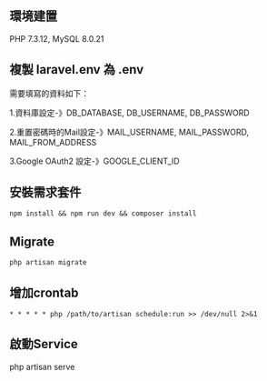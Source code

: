 ## 環境建置

PHP 7.3.12, MySQL 8.0.21

## 複製 laravel.env 為 .env

需要填寫的資料如下：

1.資料庫設定-》DB_DATABASE, DB_USERNAME, DB_PASSWORD

2.重置密碼時的Mail設定-》MAIL_USERNAME, MAIL_PASSWORD, MAIL_FROM_ADDRESS

3.Google OAuth2 設定-》GOOGLE_CLIENT_ID

## 安裝需求套件

```
npm install && npm run dev && composer install
```

## Migrate

```
php artisan migrate
```

## 增加crontab

```
* * * * * php /path/to/artisan schedule:run >> /dev/null 2>&1
```

## 啟動Service

php artisan serve
